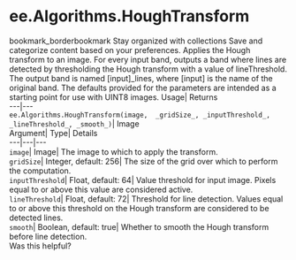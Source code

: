  
#  ee.Algorithms.HoughTransform 
bookmark_borderbookmark Stay organized with collections  Save and categorize content based on your preferences.
Applies the Hough transform to an image. For every input band, outputs a band where lines are detected by thresholding the Hough transform with a value of lineThreshold. The output band is named [input]_lines, where [input] is the name of the original band. The defaults provided for the parameters are intended as a starting point for use with UINT8 images. 
Usage| Returns  
---|---  
`ee.Algorithms.HoughTransform(image,  _gridSize_, _inputThreshold_, _lineThreshold_, _smooth_)`| Image  
Argument| Type| Details  
---|---|---  
`image`| Image| The image to which to apply the transform.  
`gridSize`| Integer, default: 256| The size of the grid over which to perform the computation.  
`inputThreshold`| Float, default: 64| Value threshold for input image. Pixels equal to or above this value are considered active.  
`lineThreshold`| Float, default: 72| Threshold for line detection. Values equal to or above this threshold on the Hough transform are considered to be detected lines.  
`smooth`| Boolean, default: true| Whether to smooth the Hough transform before line detection.  
Was this helpful?
